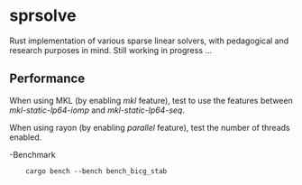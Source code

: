 # sprsolve
Rust implementation of various sparse linear solvers, with pedagogical and research purposes in mind.
Still working in progress ...

## Performance

When using MKL (by enabling _mkl_ feature), test to use the features between 
_mkl-static-lp64-iomp_ and _mkl-static-lp64-seq_.

When using rayon (by enabling _parallel_ feature), test the number of threads enabled.

-Benchmark
```
    cargo bench --bench bench_bicg_stab
```
